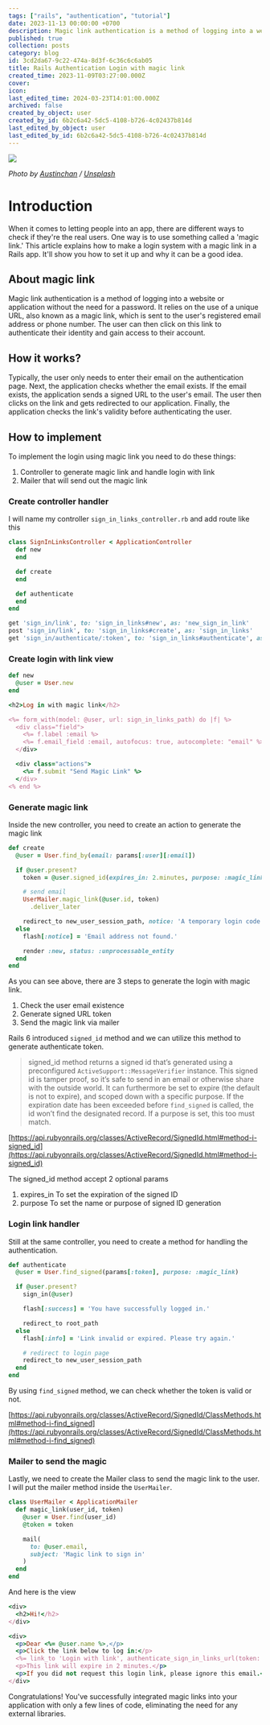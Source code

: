 ```yaml
---
tags: ["rails", "authentication", "tutorial"]
date: 2023-11-13 00:00:00 +0700
description: Magic link authentication is a method of logging into a website or application without the need for a password.
published: true
collection: posts
category: blog
id: 3cd2da67-9c22-474a-8d3f-6c36c6c6ab05
title: Rails Authentication Login with magic link
created_time: 2023-11-09T03:27:00.000Z
cover: 
icon: 
last_edited_time: 2024-03-23T14:01:00.000Z
archived: false
created_by_object: user
created_by_id: 6b2c6a42-5dc5-4108-b726-4c02437b814d
last_edited_by_object: user
last_edited_by_id: 6b2c6a42-5dc5-4108-b726-4c02437b814d
---
```


![](https://images.unsplash.com/photo-1496449903678-68ddcb189a24?ixlib=rb-4.0.3&q=85&fm=jpg&crop=entropy&cs=srgb)

<em>Photo by [Austinchan](https://unsplash.com/@austinchan) / [Unsplash](https://unsplash.com/?utm_source=ghost&utm_medium=referral&utm_campaign=api-credit)</em>

# Introduction

When it comes to letting people into an app, there are different ways to check if they're the real users. One way is to use something called a 'magic link.' This article explains how to make a login system with a magic link in a Rails app. It'll show you how to set it up and why it can be a good idea.

## About magic link

Magic link authentication is a method of logging into a website or application without the need for a password. It relies on the use of a unique URL, also known as a magic link, which is sent to the user's registered email address or phone number. The user can then click on this link to authenticate their identity and gain access to their account.

## How it works?

Typically, the user only needs to enter their email on the authentication page. Next, the application checks whether the email exists. If the email exists, the application sends a signed URL to the user's email. The user then clicks on the link and gets redirected to our application. Finally, the application checks the link's validity before authenticating the user.

## How to implement

To implement the login using magic link you need to do these things:

1. Controller to generate magic link and handle login with link
2. Mailer that will send out the magic link

### Create controller handler

I will name my controller `sign_in_links_controller.rb` and add route like this

```ruby
class SignInLinksController < ApplicationController
  def new
  end

  def create
  end

  def authenticate
  end
end
```

```ruby
get 'sign_in/link', to: 'sign_in_links#new', as: 'new_sign_in_link'
post 'sign_in/link', to: 'sign_in_links#create', as: 'sign_in_links'
get 'sign_in/authenticate/:token', to: 'sign_in_links#authenticate', as: 'authenticate_sign_in_links'
```

### Create login with link view

```ruby
def new
  @user = User.new
end
```

```ruby
<h2>Log in with magic link</h2>

<%= form_with(model: @user, url: sign_in_links_path) do |f| %>
  <div class="field">
    <%= f.label :email %>
    <%= f.email_field :email, autofocus: true, autocomplete: "email" %>
  </div>

  <div class="actions">
    <%= f.submit "Send Magic Link" %>
  </div>
<% end %>
```

### Generate magic link

Inside the new controller, you need to create an action to generate the magic link

```ruby
def create
  @user = User.find_by(email: params[:user][:email])

  if @user.present?
    token = @user.signed_id(expires_in: 2.minutes, purpose: :magic_link)

    # send email
    UserMailer.magic_link(@user.id, token)
      .deliver_later

    redirect_to new_user_session_path, notice: 'A temporary login code has been sent to your inbox. Please check it.'
  else
    flash[:notice] = 'Email address not found.'

    render :new, status: :unprocessable_entity
  end
end
```

As you can see above, there are 3 steps to generate the login with magic link.

1. Check the user email existence
2. Generate signed URL token
3. Send the magic link via mailer

Rails 6 introduced `signed_id` method and we can utilize this method to generate authenticate token.

> signed_id method returns a signed id that’s generated using a preconfigured `ActiveSupport::MessageVerifier` instance. This signed id is tamper proof, so it’s safe to send in an email or otherwise share with the outside world. It can furthermore be set to expire (the default is not to expire), and scoped down with a specific purpose. If the expiration date has been exceeded before `find_signed` is called, the id won’t find the designated record. If a purpose is set, this too must match.

[https://api.rubyonrails.org/classes/ActiveRecord/SignedId.html#method-i-signed_id](https://api.rubyonrails.org/classes/ActiveRecord/SignedId.html#method-i-signed_id)

The signed_id method accept 2 optional params

1. expires_in
To set the expiration of the signed ID
2. purpose
To set the name or purpose of signed ID generation

### Login link handler

Still at the same controller, you need to create a method for handling the authentication.

```ruby
def authenticate
  @user = User.find_signed(params[:token], purpose: :magic_link)

  if @user.present?
    sign_in(@user)

    flash[:success] = 'You have successfully logged in.'

    redirect_to root_path
  else
    flash[:info] = 'Link invalid or expired. Please try again.'

    # redirect to login page
    redirect_to new_user_session_path
  end
end
```

By using `find_signed` method, we can check whether the token is valid or not.

[https://api.rubyonrails.org/classes/ActiveRecord/SignedId/ClassMethods.html#method-i-find_signed](https://api.rubyonrails.org/classes/ActiveRecord/SignedId/ClassMethods.html#method-i-find_signed)

### Mailer to send the magic

Lastly, we need to create the Mailer class to send the magic link to the user. I will put the mailer method inside the `UserMailer`.

```ruby
class UserMailer < ApplicationMailer
  def magic_link(user_id, token)
    @user = User.find(user_id)
    @token = token

    mail(
      to: @user.email,
      subject: 'Magic link to sign in'
    )
  end
end
```

And here is the view

```ruby
<div>
  <h2>Hi!</h2>
</div>

<div>
  <p>Dear <%= @user.name %>,</p>
  <p>Click the link below to log in:</p>
  <%= link_to 'Login with link', authenticate_sign_in_links_url(token: @token) %>
  <p>This link will expire in 2 minutes.</p>
  <p>If you did not request this login link, please ignore this email.</p>
</div>
```

Congratulations! You've successfully integrated magic links into your application with only a few lines of code, eliminating the need for any external libraries.


